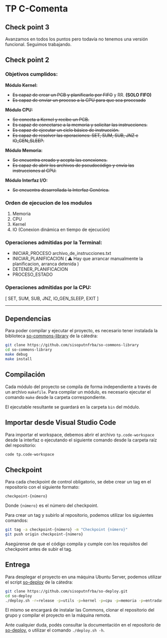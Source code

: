 # TP C-Comenta

## Check point 3

Avanzamos en todos los puntos pero todavía no tenemos una versión funcional. Seguimos trabajando.

## Check point 2

### Objetivos cumplidos:
**Módulo Kernel:**
* ~~Es capaz de crear un PCB y planificarlo por FIFO~~ y RR. **(SOLO FIFO)**
* ~~Es capaz de enviar un proceso a la CPU para que sea procesado~~

**Módulo CPU:**
* ~~Se conecta a Kernel y recibe un PCB.~~ 
* ~~Es capaz de conectarse a la memoria y solicitar las instrucciones.~~
* ~~Es capaz de ejecutar un ciclo básico de instrucción.~~
* ~~Es capaz de resolver las operaciones: SET, SUM, SUB, JNZ e IO_GEN_SLEEP.~~
  
**Módulo Memoria:**
* ~~Se encuentra creado y acepta las conexiones.~~
* ~~Es capaz de abrir los archivos de pseudocódigo y envía las instrucciones al CPU.~~
  
**Módulo Interfaz I/O:**
* ~~Se encuentra desarrollada la Interfaz Genérica.~~

### Orden de ejecucion de los modulos
1. Memoria
2. CPU
3. Kernel
4. IO (Conexion dinámica en tiempo de ejecución)

### Operaciones admitidas por la Terminal:
+ INICIAR_PROCESO archivo_de_instrucciones.txt
+ INICIAR_PLANIFICACION ( ⚠️ Hay que arrancar manualmente la planificacion, arranca detenida )
+ DETENER_PLANIFICACION
+ PROCESO_ESTADO

### Operaciones admitidas por la CPU:
[ SET, SUM, SUB, JNZ, IO_GEN_SLEEP, EXIT ]


------

## Dependencias

Para poder compilar y ejecutar el proyecto, es necesario tener instalada la
biblioteca [so-commons-library] de la cátedra:

```bash
git clone https://github.com/sisoputnfrba/so-commons-library
cd so-commons-library
make debug
make install
```

## Compilación

Cada módulo del proyecto se compila de forma independiente a través de un
archivo `makefile`. Para compilar un módulo, es necesario ejecutar el comando
`make` desde la carpeta correspondiente.

El ejecutable resultante se guardará en la carpeta `bin` del módulo.

## Importar desde Visual Studio Code

Para importar el workspace, debemos abrir el archivo `tp.code-workspace` desde
la interfaz o ejecutando el siguiente comando desde la carpeta raíz del
repositorio:

```bash
code tp.code-workspace
```

## Checkpoint

Para cada checkpoint de control obligatorio, se debe crear un tag en el
repositorio con el siguiente formato:

```
checkpoint-{número}
```

Donde `{número}` es el número del checkpoint.

Para crear un tag y subirlo al repositorio, podemos utilizar los siguientes
comandos:

```bash
git tag -a checkpoint-{número} -m "Checkpoint {número}"
git push origin checkpoint-{número}
```

Asegúrense de que el código compila y cumple con los requisitos del checkpoint
antes de subir el tag.

## Entrega

Para desplegar el proyecto en una máquina Ubuntu Server, podemos utilizar el
script [so-deploy] de la cátedra:

```bash
git clone https://github.com/sisoputnfrba/so-deploy.git
cd so-deploy
./deploy.sh -r=release -p=utils -p=kernel -p=cpu -p=memoria -p=entradasalida "tp-{año}-{cuatri}-{grupo}"
```

El mismo se encargará de instalar las Commons, clonar el repositorio del grupo
y compilar el proyecto en la máquina remota.

Ante cualquier duda, podés consultar la documentación en el repositorio de
[so-deploy], o utilizar el comando `./deploy.sh -h`.

[so-commons-library]: https://github.com/sisoputnfrba/so-commons-library
[so-deploy]: https://github.com/sisoputnfrba/so-deploy
